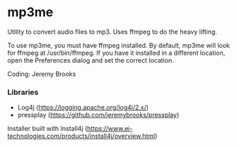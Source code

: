 # mp3me
Utility to convert audio files to mp3. Uses ffmpeg to do the heavy lifting.

To use mp3me, you must have ffmpeg installed. By default, mp3me will look for ffmpeg at /usr/bin/ffmpeg. If you have it installed in a different location, open the Preferences dialog and set the correct location.

Coding: Jeremy Brooks

### Libraries
* Log4j (https://logging.apache.org/log4j/2.x/)
* pressplay (https://github.com/jeremybrooks/pressplay)

Installer built with Install4j (https://www.ej-technologies.com/products/install4j/overview.html)